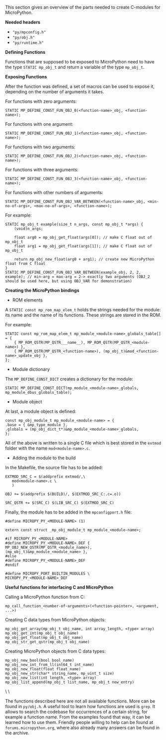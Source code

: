 This section gives an overview of the parts needed to create C-modules for MicroPython.

__Needed headers__

* ```"py/mpconfig.h"```
* ```"py/obj.h"```
* ```"py/runtime.h"```

__Defining Functions__

Functions that are supposed to be exposed to MicroPython need to have the type ```STATIC mp_obj_t``` and return a variable of the type ```mp_obj_t```.

__Exposing Functions__

After the function was defined, a set of macros can be used to expose it, depending on the number of arguments it takes.

For functions with zero arguments:

~~~{.c}
STATIC MP_DEFINE_CONST_FUN_OBJ_0(<function-name>_obj, <function-name>);
~~~

For functions with one argument:

~~~{.c}
STATIC MP_DEFINE_CONST_FUN_OBJ_1(<function-name>_obj, <function-name>);
~~~

For functions with two arguments:

~~~{.c}
STATIC MP_DEFINE_CONST_FUN_OBJ_2(<function-name>_obj, <function-name>);
~~~

For functions with three arguments:

~~~{.c}
STATIC MP_DEFINE_CONST_FUN_OBJ_3(<function-name>_obj, <function-name>);
~~~

For functions with other numbers of arguments:

~~~{.c}
STATIC MP_DEFINE_CONST_FUN_OBJ_VAR_BETWEEN(<function-name>_obj, <min-no-of-args>, <max-no-of-args>, <function-name>);
~~~

For example:

~~~{.c}
STATIC mp_obj_t example(size_t n_args, const mp_obj_t *args) {
    (void)n_args;

    float arg0 = mp_obj_get_float(args[0]); // make C float out of mp_obj_t
    float arg1 = mp_obj_get_float(args[1]); // make C float out of mp_obj_t

    return mp_obj_new_float(arg0 + arg1); // create new MicroPython float from C float
}
STATIC MP_DEFINE_CONST_FUN_OBJ_VAR_BETWEEN(example_obj, 2, 2, example); // min-arg = max-arg = 2-> exactly two arguments (OBJ_2 should be used here, but using OBJ_VAR for demonstration)
~~~

__Creating the MicroPython bindings__

* ROM elements

A ```STATIC const mp_rom_map_elem_t``` holds the strings needed for the module: its name and the name of its functions. These strings are stored in the ROM.

For example:

~~~{.c}
STATIC const mp_rom_map_elem_t mp_module_<module-name>_globals_table[] = {
    { MP_ROM_QSTR(MP_QSTR___name__), MP_ROM_QSTR(MP_QSTR_<module-name>) },
    { MP_ROM_QSTR(MP_QSTR_<function-name>), (mp_obj_t)&mod_<function-name>_update_obj },
};
~~~

* Module dictionary

The ```MP_DEFINE_CONST_DICT``` creates a dictionary for the module:

~~~{.c}
STATIC MP_DEFINE_CONST_DICT(mp_module_<module-name>_globals, mp_module_dbus_globals_table);
~~~

* Module object

At last, a module object is defined:

~~~{.c}
const mp_obj_module_t mp_module_<module-name> = {
.base = { &mp_type_module },
.globals = (mp_obj_dict_t*)&mp_module_<module-name>_globals,
};
~~~

All of the above is written to a single C file which is best stored in the ```extmod``` folder with the name ```mod<module-name>.c```.

* Adding the module to the build

In the Makefile, the source file has to be added:

~~~
EXTMOD_SRC_C = $(addprefix extmod/,\
   mod<module-name>.c \
   )

OBJ += $(addprefix $(BUILD)/, $(EXTMOD_SRC_C:.c=.o))

SRC_QSTR += $(SRC_C) $(LIB_SRC_C) $(EXTMOD_SRC_C)
~~~

Finally, the module has to be added in the ```mpconfigport.h``` file:

~~~
#define MICROPY_PY_<MODULE-NAME> (1)

extern const struct _mp_obj_module_t mp_module_<module-name>;

#if MICROPY_PY_<MODULE-NAME>
#define MICROPY_PY_<MODULE-NAME>_DEF { MP_OBJ_NEW_QSTR(MP_QSTR_<module_name>), (mp_obj_t)&mp_module_<module_name> },
#else
#define MICROPY_PY_<MODULE-NAME>_DEF
#endif

#define MICROPY_PORT_BUILTIN_MODULES \
MICROPY_PY_<MODULE-NAME>_DEF
~~~

__Useful functions for interfacing C and MicroPython__

Calling a MicroPython function from C:

~~~{c.}
mp_call_function_<number-of-arguments>(<function-pointer>, <argument, ...>)
~~~

Creating C data types from MicroPython objects:

~~~{.c}
mp_obj_get_array(mp_obj_t obj_name, int array_length, <type> array)
mp_obj_get_int(mp_obj_t obj_name)
mp_obj_get_float(mp_obj_t obj_name)
mp_obj_str_get_qstr(mp_obj_t obj_name)
~~~

Creating MicroPython objects from C data types:

~~~{.c}
mp_obj_new_bool(bool bool_name)
mp_obj_new_int_from_ll(int64_t int_name)
mp_obj_new_float(float float_name)
mp_obj_new_str(char* string_name, mp_uint_t size)
mp_obj_new_list(int length, <type> array)
mp_obj_list_append(mp_obj_t list_name, mp_obj_t new_entry)
~~~

\\ \\

The functions described here are not all available functions. More can be found in ```py/obj.h```. A useful tool to learn how functions are used is ```grep```. It allows to search the codebase for occurrences of a certain string, for example a function name. From the examples found that way, it can be learned how to use them. Friendly people willing to help can be found at ```forums.micropython.org```, where also already many answers can be found in the archive.
